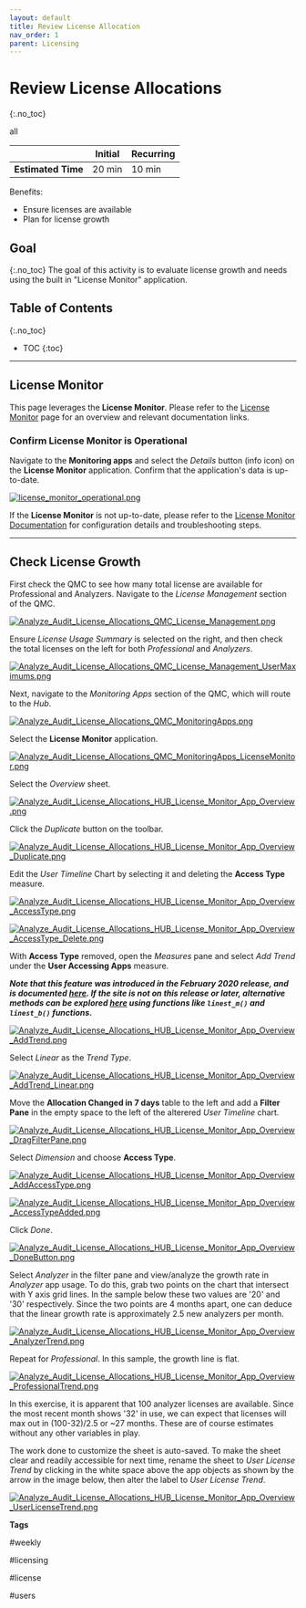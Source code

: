 ```yaml
---
layout: default
title: Review License Allocation
nav_order: 1
parent: Licensing
---
```


# Review License Allocations
{:.no_toc}

<span class="label all">all</span>

|                                  		                  | Initial | Recurring |
|---------------------------------------------------------|---------|-----------|
| <i class="far fa-clock fa-sm"></i> **Estimated Time**   | 20 min | 10 min    |

Benefits:

  - Ensure licenses are available
  - Plan for license growth

## Goal
{:.no_toc}
The goal of this activity is to evaluate license growth and needs using the built in "License Monitor" application. 

## Table of Contents
{:.no_toc}

* TOC
{:toc}
-------------------------

## License Monitor

This page leverages the **License Monitor**. Please refer to the [License Monitor](../tooling/operations_monitor.md) page for an overview and relevant documentation links.

### Confirm License Monitor is Operational

Navigate to the **Monitoring apps** and select the _Details_ button (info icon) on the **License Monitor** application. Confirm that the application's data is up-to-date.

[![license_monitor_operational.png](images/license_monitor_operational.png)](https://raw.githubusercontent.com/eapowertools/qs-admin-playbook/master/docs/licensing/images/license_monitor_operational.png)

If the **License Monitor** is not up-to-date, please refer to the [License Monitor Documentation](../tooling/license_monitor.md#documentation) for configuration details and troubleshooting steps.

-------------------------

## Check License Growth

First check the QMC to see how many total license are available for Professional and Analyzers. Navigate to the _License Management_ section of the QMC. 

[![Analyze_Audit_License_Allocations_QMC_License_Management.png](images/Analyze_Audit_License_Allocations_QMC_License_Management.png)](https://raw.githubusercontent.com/eapowertools/qs-admin-playbook/master/docs/licensing/images/Analyze_Audit_License_Allocations_QMC_License_Management.png)

Ensure _License Usage Summary_ is selected on the right, and then check the total licenses on the left for both _Professional_ and _Analyzers_.

[![Analyze_Audit_License_Allocations_QMC_License_Management_UserMaximums.png](images/Analyze_Audit_License_Allocations_QMC_License_Management_UserMaximums.png)](https://raw.githubusercontent.com/eapowertools/qs-admin-playbook/master/docs/licensing/images/Analyze_Audit_License_Allocations_QMC_License_Management_UserMaximums.png)

Next, navigate to the _Monitoring Apps_ section of the QMC, which will route to the _Hub_.

[![Analyze_Audit_License_Allocations_QMC_MonitoringApps.png](images/Analyze_Audit_License_Allocations_QMC_MonitoringApps.png)](https://raw.githubusercontent.com/eapowertools/qs-admin-playbook/master/docs/licensing/images/Analyze_Audit_License_Allocations_QMC_MonitoringApps.png)

Select the **License Monitor** application.

[![Analyze_Audit_License_Allocations_QMC_MonitoringApps_LicenseMonitor.png](images/Analyze_Audit_License_Allocations_QMC_MonitoringApps_LicenseMonitor.png)](https://raw.githubusercontent.com/eapowertools/qs-admin-playbook/master/docs/licensing/images/Analyze_Audit_License_Allocations_QMC_MonitoringApps_LicenseMonitor.png)

Select the _Overview_ sheet.

[![Analyze_Audit_License_Allocations_HUB_License_Monitor_App_Overview.png](images/Analyze_Audit_License_Allocations_HUB_License_Monitor_App_Overview.png)](https://raw.githubusercontent.com/eapowertools/qs-admin-playbook/master/docs/licensing/images/Analyze_Audit_License_Allocations_HUB_License_Monitor_App_Overview.png)

Click the _Duplicate_ button on the toolbar.

[![Analyze_Audit_License_Allocations_HUB_License_Monitor_App_Overview_Duplicate.png](images/Analyze_Audit_License_Allocations_HUB_License_Monitor_App_Overview_Duplicate.png)](https://raw.githubusercontent.com/eapowertools/qs-admin-playbook/master/docs/licensing/images/Analyze_Audit_License_Allocations_HUB_License_Monitor_App_Overview_Duplicate.png)

Edit the _User Timeline_ Chart by selecting it and deleting the **Access Type** measure.

[![Analyze_Audit_License_Allocations_HUB_License_Monitor_App_Overview_AccessType.png](images/Analyze_Audit_License_Allocations_HUB_License_Monitor_App_Overview_AccessType.png)](https://raw.githubusercontent.com/eapowertools/qs-admin-playbook/master/docs/licensing/images/Analyze_Audit_License_Allocations_HUB_License_Monitor_App_Overview_AccessType.png)

[![Analyze_Audit_License_Allocations_HUB_License_Monitor_App_Overview_AccessType_Delete.png](images/Analyze_Audit_License_Allocations_HUB_License_Monitor_App_Overview_AccessType_Delete.png)](https://raw.githubusercontent.com/eapowertools/qs-admin-playbook/master/docs/licensing/images/Analyze_Audit_License_Allocations_HUB_License_Monitor_App_Overview_AccessType_Delete.png)

With **Access Type** removed, open the _Measures_ pane and select _Add Trend_ under the **User Accessing Apps** measure. 

**_Note that this feature was introduced in the February 2020 release, and is documented [here](https://help.qlik.com/en-US/sense/Subsystems/Hub/Content/Sense_Hub/Measures/trend-lines.htm). If the site is not on this release or later, alternative methods can be explored [here](https://community.qlik.com/t5/Qlik-Sense-Documents-Videos/Calculating-trend-lines-values-and-formulas-on-charts-and-tables/ta-p/1479463) using functions like `linest_m()` and `linest_b()` functions._**

[![Analyze_Audit_License_Allocations_HUB_License_Monitor_App_Overview_AddTrend.png](images/Analyze_Audit_License_Allocations_HUB_License_Monitor_App_Overview_AddTrend.png)](https://raw.githubusercontent.com/eapowertools/qs-admin-playbook/master/docs/licensing/images/Analyze_Audit_License_Allocations_HUB_License_Monitor_App_Overview_AddTrend.png)

Select _Linear_ as the _Trend Type_.

[![Analyze_Audit_License_Allocations_HUB_License_Monitor_App_Overview_AddTrend_Linear.png](images/Analyze_Audit_License_Allocations_HUB_License_Monitor_App_Overview_AddTrend_Linear.png)](https://raw.githubusercontent.com/eapowertools/qs-admin-playbook/master/docs/licensing/images/Analyze_Audit_License_Allocations_HUB_License_Monitor_App_Overview_AddTrend_Linear.png)

Move the **Allocation Changed in 7 days** table to the left and add a **Filter Pane** in the empty space to the left of the alterered _User Timeline_ chart.

[![Analyze_Audit_License_Allocations_HUB_License_Monitor_App_Overview_DragFilterPane.png](images/Analyze_Audit_License_Allocations_HUB_License_Monitor_App_Overview_DragFilterPane.png)](https://raw.githubusercontent.com/eapowertools/qs-admin-playbook/master/docs/licensing/images/Analyze_Audit_License_Allocations_HUB_License_Monitor_App_Overview_DragFilterPane.png)

Select _Dimension_ and choose **Access Type**.

[![Analyze_Audit_License_Allocations_HUB_License_Monitor_App_Overview_AddAccessType.png](images/Analyze_Audit_License_Allocations_HUB_License_Monitor_App_Overview_AddAccessType.png)](https://raw.githubusercontent.com/eapowertools/qs-admin-playbook/master/docs/licensing/images/Analyze_Audit_License_Allocations_HUB_License_Monitor_App_Overview_AddAccessType.png)

[![Analyze_Audit_License_Allocations_HUB_License_Monitor_App_Overview_AccessTypeAdded.png](images/Analyze_Audit_License_Allocations_HUB_License_Monitor_App_Overview_AccessTypeAdded.png)](https://raw.githubusercontent.com/eapowertools/qs-admin-playbook/master/docs/licensing/images/Analyze_Audit_License_Allocations_HUB_License_Monitor_App_Overview_AccessTypeAdded.png)

Click _Done_.

[![Analyze_Audit_License_Allocations_HUB_License_Monitor_App_Overview_DoneButton.png](images/Analyze_Audit_License_Allocations_HUB_License_Monitor_App_Overview_DoneButton.png)](https://raw.githubusercontent.com/eapowertools/qs-admin-playbook/master/docs/licensing/images/Analyze_Audit_License_Allocations_HUB_License_Monitor_App_Overview_DoneButton.png)

Select _Analyzer_ in the filter pane and view/analyze the growth rate in _Analyzer_ app usage. To do this, grab two points on the chart that intersect with Y axis grid lines. In the sample below these two values are '20' and '30' respectively. Since the two points are 4 months apart, one can deduce that the linear growth rate is approximately 2.5 new analyzers per month. 

[![Analyze_Audit_License_Allocations_HUB_License_Monitor_App_Overview_AnalyzerTrend.png](images/Analyze_Audit_License_Allocations_HUB_License_Monitor_App_Overview_AnalyzerTrend.png)](https://raw.githubusercontent.com/eapowertools/qs-admin-playbook/master/docs/licensing/images/Analyze_Audit_License_Allocations_HUB_License_Monitor_App_Overview_AnalyzerTrend.png)

Repeat for _Professional_. In this sample, the growth line is flat. 

[![Analyze_Audit_License_Allocations_HUB_License_Monitor_App_Overview_ProfessionalTrend.png](images/Analyze_Audit_License_Allocations_HUB_License_Monitor_App_Overview_ProfessionalTrend.png)](https://raw.githubusercontent.com/eapowertools/qs-admin-playbook/master/docs/licensing/images/Analyze_Audit_License_Allocations_HUB_License_Monitor_App_Overview_ProfessionalTrend.png)

In this exercise, it is apparent that 100 analyzer licenses are available. Since the most recent month shows '32' in use, we can expect that licenses will max out in  (100-32)/2.5  or  ~27 months. These are of course estimates without any other variables in play.

The work done to customize the sheet is auto-saved. To make the sheet clear and readily accessible for next time, rename the sheet to _User License Trend_ by clicking in the white space above the app objects as shown by the arrow in the image below, then alter the label to _User License Trend_.

[![Analyze_Audit_License_Allocations_HUB_License_Monitor_App_Overview_UserLicenseTrend.png](images/Analyze_Audit_License_Allocations_HUB_License_Monitor_App_Overview_UserLicenseTrend.png)](https://raw.githubusercontent.com/eapowertools/qs-admin-playbook/master/docs/licensing/images/Analyze_Audit_License_Allocations_HUB_License_Monitor_App_Overview_UserLicenseTrend.png)

**Tags**

#weekly

#licensing

#license

#users

&nbsp;
